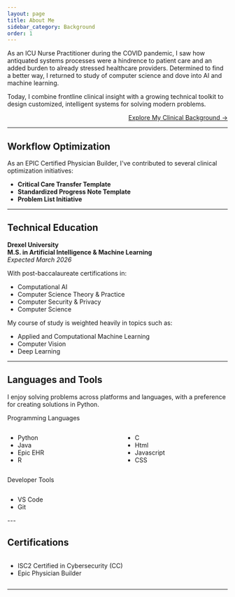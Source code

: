 ```yaml
---
layout: page
title: About Me
sidebar_category: Background
order: 1
---
```


As an ICU Nurse Practitioner during the COVID pandemic, I saw how antiquated systems processes were a hindrence to patient care and an added burden to already stressed healthcare providers. Determined to find a better way, I returned to study of computer science and dove into AI and machine learning.  

Today, I combine frontline clinical insight with a growing technical toolkit to design customized, intelligent systems for solving modern problems.

<div style="text-align:right;"><a href="/Pages/healthcare/">Explore My Clinical Background -></a></div>

---

## Workflow Optimization  

As an EPIC Certified Physician Builder, I've contributed to several clinical optimization initiatives:

- **Critical Care Transfer Template**  
- **Standardized Progress Note Template**  
- **Problem List Initiative**

---

## Technical Education

**Drexel University**  
**M.S. in Artificial Intelligence & Machine Learning**  
<em>Expected March 2026</em>

With post-baccalaureate certifications in:

- Computational AI  
- Computer Science Theory & Practice  
- Computer Security & Privacy  
- Computer Science  
  
My course of study is weighted heavily in topics such as:  

- Applied and Computational Machine Learning  
- Computer Vision  
- Deep Learning  

---

## Languages and Tools

I enjoy solving problems across platforms and languages, with a preference for creating solutions in Python.  
  
Programming Languages  
<div style="display: flex; gap: 2rem; flex-wrap: wrap;">
  <div style="flex: 1;">
    <ul>
      <li>Python</li>
      <li>Java</li>
      <li>Epic EHR</li>
      <li>R</li>
    </ul>
  </div>
  <div style="flex: 1;">
    <ul>
      <li>C</li>
      <li>Html</li>
      <li>Javascript</li>
      <li>CSS</li>
    </ul>
  </div>
</div>  

Developer Tools  
<div style="display: flex; gap: 2rem; flex-wrap: wrap;">
  <div style="flex: 1;">
    <ul>
      <li>VS Code</li>
      <li>Git</li>
    </ul>
  </div>  
</div>
---

## Certifications

<div style="display: flex; gap: 2rem; flex-wrap: wrap;">
  <div style="flex: 1;">
    <ul>
      <li>ISC2 Certified in Cybersecurity (CC)</li>
      <li>Epic Physician Builder</li>
    </ul>
  </div>
</div>

---